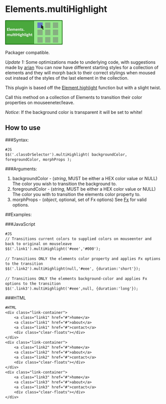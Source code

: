 Elements.multiHighlight
===========

![Screenshot](http://github.com/subhaze/mootools-elements-multihighlight/raw/master/logo.png)

Packager compatible.

*Update 1:*
Some optimizations made to underlying code, with suggestions made by [arian](http://github.com/subhaze/mootools-elements-multihighlight/commit/e3fc0283ec6bea8991a80ef3b95e169c25b0c3c3#commitcomment-132778)
You can now have different starting styles for a collection of elements and they will morph back to their correct stylings when moused out instead of the styles of the last element in the collection.

This plugin is based off the [Element.highlight](http://mootools.net/docs/core/Fx/Fx.Tween#Element:highlight) function but with a slight twist.

Call this method on a collection of Elements to transition their color properties on mouseeneter/leave.

*Notice*: If the background color is transparent it will be set to white!

How to use
----------

###Syntax:

	#JS
	$$('.classOrSelector').multiHighlight( backgroundColor, foregroundColor, morphProps );

###Arguments:

1. backgroundColor - (*string*, MUST be either a HEX color value or NULL) The color you wish to transition the background to.
2. foregroundColor - (*string*, MUST be either a HEX color value or NULL) The color you with to transition the elements color property to.
3. morphProps - (*object*, optional, set of Fx options) See [Fx](http://mootools.net/docs/core/Fx/Fx) for valid options.

##Examples:

###JavaScript

	#JS
	// Transitions current colors to supplied colors on mouseenter and back to original on mouseleave
	$$('.link1').multiHighlight('#eee','#000');
	
	// Transitions ONLY the elements color property and applies Fx options to the transition
	$$('.link2').multiHighlight(null,'#eee', {duration:'short'});
	
	// Transitions ONLY the elements background-color and applies Fx options to the transition
	$$('.link3').multiHighlight('#eee',null, {duration:'long'});
	
###HTML

	#HTML
	<div class="link-container">
		<a class="link1" href="#">home</a>
		<a class="link1" href="#">about</a>
		<a class="link1" href="#">contact</a>
		<div class="clear-floats"></div>
	</div>
	<div class="link-container">
		<a class="link2" href="#">home</a>
		<a class="link2" href="#">about</a>
		<a class="link2" href="#">contact</a>
		<div class="clear-floats"></div>
	</div>
	<div class="link-container">
		<a class="link3" href="#">home</a>
		<a class="link3" href="#">about</a>
		<a class="link3" href="#">contact</a>
		<div class="clear-floats"></div>
	</div>